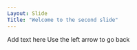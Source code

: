 ```yaml
---
Layout: Slide
Title: "Welcome to the second slide"
---
```

Add text here
Use the left arrow to go back
